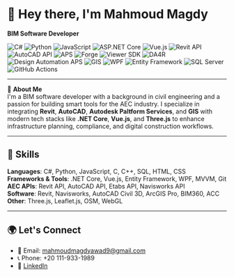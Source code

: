 # 👋 Hey there, I'm Mahmoud Magdy  
**BIM Software Developer**

![C#](https://img.shields.io/badge/Code-C%23-informational?style=flat&logo=csharp&color=239120)
![Python](https://img.shields.io/badge/Code-Python-informational?style=flat&logo=python&color=3776AB)
![JavaScript](https://img.shields.io/badge/Code-JavaScript-informational?style=flat&logo=javascript&color=F7DF1E)
![ASP.NET Core](https://img.shields.io/badge/Framework-ASP.NET_Core-informational?style=flat&logo=.net&color=512BD4)
![Vue.js](https://img.shields.io/badge/Frontend-Vue.js-informational?style=flat&logo=vue.js&color=42b883)
![Revit API](https://img.shields.io/badge/BIM-Revit_API-informational?style=flat&logo=autodesk&color=0696D7)
![AutoCAD API](https://img.shields.io/badge/BIM-AutoCAD_API-informational?style=flat&logo=autodesk&color=EE3F24)
![APS](https://img.shields.io/badge/Cloud-Autodesk%20Platform%20Services-informational?style=flat&logo=autodesk&color=0696D7)
![Forge](https://img.shields.io/badge/API-Forge-informational?style=flat&logo=autodesk&color=0265A7)
![Viewer SDK](https://img.shields.io/badge/Tool-Viewer%20SDK-informational?style=flat&logo=three.js&color=000000)
![DA4R](https://img.shields.io/badge/Automation-DA4R-informational?style=flat&logo=autodesk&color=003B5C)
![Design Automation APS](https://img.shields.io/badge/Engine-APS-informational?style=flat&logo=autodesk&color=1C355E)
![GIS](https://img.shields.io/badge/Tech-GIS-informational?style=flat&logo=arcgis&color=4479A1)
![WPF](https://img.shields.io/badge/Desktop-WPF/MVVM-informational?style=flat&color=5E5E5E)
![Entity Framework](https://img.shields.io/badge/Data-EF_Core-informational?style=flat&color=3D5AFE)
![SQL Server](https://img.shields.io/badge/Database-SQL_Server-informational?style=flat&logo=microsoftsqlserver&color=CC2927)
![GitHub Actions](https://img.shields.io/badge/CI/CD-GitHub_Actions-informational?style=flat&logo=githubactions&color=2088FF)

---

🎯 **About Me**  
I'm a BIM software developer with a background in civil engineering and a passion for building smart tools for the AEC industry. I specialize in integrating **Revit**, **AutoCAD**, **Autodesk Paltform Services**, and **GIS** with modern tech stacks like **.NET Core**, **Vue.js**, and **Three.js** to enhance infrastructure planning, compliance, and digital construction workflows.

---

## 🧠 Skills

**Languages**: C#, Python, JavaScript, C, C++, SQL, HTML, CSS  
**Frameworks & Tools**: .NET Core, Vue.js, Entity Framework, WPF, MVVM, Git  
**AEC APIs**: Revit API, AutoCAD API, Etabs API, Navisworks API  
**Software**: Revit, Navisworks, AutoCAD Civil 3D, ArcGIS Pro, BIM360, ACC  
**Other**: Three.js, Leaflet.js, OSM, WebGL

---


## 🌍 Let's Connect

- 📧 Email: mahmoudmagdyawad9@gmail.com  
- 📞 Phone: +20 111-933-1989  
- 🔗 [LinkedIn](https://linkedin.com/in/mahmoud-magdy-)  
